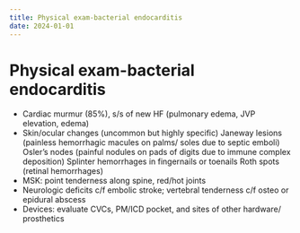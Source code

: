 ```yaml
---
title: Physical exam-bacterial endocarditis
date: 2024-01-01
---
```

# Physical exam-bacterial endocarditis

* Cardiac murmur (85%), s/s of new HF (pulmonary edema, JVP elevation, edema)
* Skin/ocular changes (uncommon but highly specific)
Janeway lesions (painless hemorrhagic macules on palms/ soles due to septic emboli)
Osler’s nodes (painful nodules on pads of digits due to immune complex deposition)
Splinter hemorrhages in fingernails or toenails
Roth spots (retinal hemorrhages)
* MSK: point tenderness along spine, red/hot joints
* Neurologic deficits c/f embolic stroke; vertebral tenderness c/f osteo or epidural abscess
* Devices: evaluate CVCs, PM/ICD pocket, and sites of other hardware/ prosthetics
